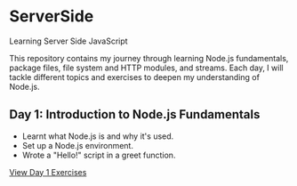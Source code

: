 # ServerSide
 Learning Server Side JavaScript

This repository contains my journey through learning Node.js fundamentals, package files, file system and HTTP modules, and streams. Each day, I will tackle different topics and exercises to deepen my understanding of Node.js.

## Day 1: Introduction to Node.js Fundamentals
- Learnt what Node.js is and why it's used.
- Set up a Node.js environment.
- Wrote a "Hello!" script in a greet function.

[View Day 1 Exercises](./Day1)


